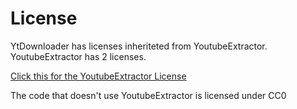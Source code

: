 <h1>License</h1>
<p>YtDownloader has licenses inheriteted from YoutubeExtractor. YoutubeExtractor has 2 licenses.</p>
<a href="https://github.com/flagbug/YoutubeExtractor">Click this for the YoutubeExtractor License</a>
<p> The code that doesn't use YoutubeExtractor is licensed under CC0 </p>
